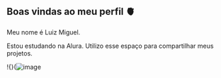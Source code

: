 ## Boas vindas ao meu perfil 🫀

Meu nome é Luiz Miguel.

Estou estudando na Alura.
Utilizo esse espaço para compartilhar meus projetos.



!{}(![image](https://github.com/user-attachments/assets/e3c3bae8-ab69-40da-95b4-4bb2544ec66e)
